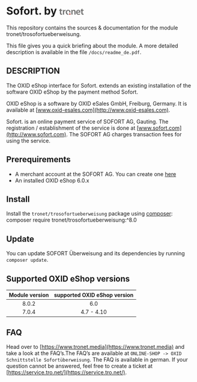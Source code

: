 # Sofort. by ![alt text](out/img/tronet.gif)

This repository contains the sources & documentation for the module tronet/trosofortueberweisung.

This file gives you a quick briefing about the module. A more detailed description is available in the file `/docs/readme_de.pdf`.

## DESCRIPTION

The OXID eShop interface for Sofort. extends an existing installation of the software OXID eShop by the
payment method Sofort.

OXID eShop is a software by OXID eSales GmbH, Freiburg, Germany. It is
available at [www.oxid-esales.com](http://www.oxid-esales.com).

Sofort. is an online payment service of SOFORT AG, Gauting. The
registration / establishment of the service is done at [www.sofort.com](http://www.sofort.com).
The SOFORT AG charges transaction fees for using the service.


## Prerequirements

* A merchant account at the SOFORT AG. You can create one [here](https://www.sofort.com/eng-DE/verkaeufer/su/e-payment-sofort-ueberweisung/)
* An installed OXID eShop 6.0.x

## Install

Install the `tronet/trosofortueberweisung` package using [composer](https://getcomposer.org/):
composer require tronet/trosofortueberweisung:^8.0

## Update

You can update SOFORT Überweisung and its dependencies by running `composer update`.

## Supported OXID eShop versions

|Module version| supported OXID eShop version
|:------------:|:---------------------------:
|8.0.2         | 6.0
|7.0.4         | 4.7 - 4.10

## FAQ

Head over to [https://www.tronet.media](https://www.tronet.media) and take a look at the FAQ’s.The FAQ’s are available
at `ONLINE-SHOP -> OXID Schnittstelle Sofortüberweisung`. The FAQ is available in german.
If your question cannot be answered, feel free to create a ticket at [https://service.tro.net/](https://service.tro.net/).
